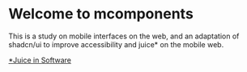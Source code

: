 # Welcome to mcomponents

This is a study on mobile interfaces on the web, and an adaptation of shadcn/ui to improve accessibility and juice* on the mobile web.


[*Juice in Software](https://garden.bradwoods.io/notes/design/juice)